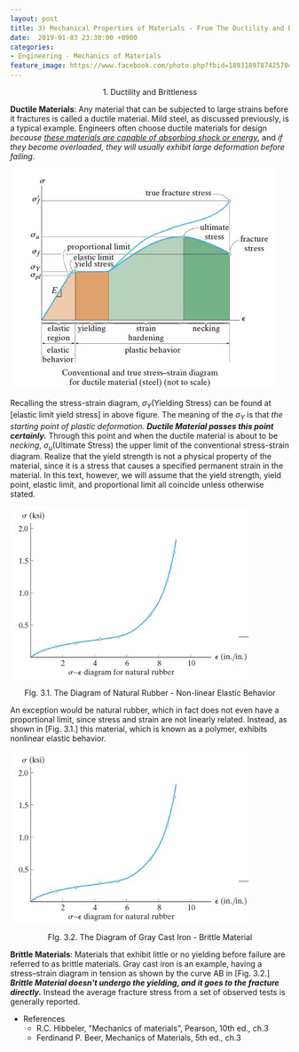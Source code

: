```yaml
---
layout: post
title: 3) Mechanical Properties of Materials - From The Ductility and Brittleness
date:  2019-01-03 23:30:00 +0900
categories:
- Engineering - Mechanics of Materials
feature_image: https://www.facebook.com/photo.php?fbid=1893189787425704&set=a.1893187554092594&type=3&theater
---
```




<center>1. Ductility and Brittleness</center>

**Ductile Materials**: Any material that can be subjected to large strains before it fractures is called a ductile material. Mild steel, as discussed previously, is a typical example. Engineers often choose ductile materials for design *because <u>these materials are capable of absorbing shock or energy</u>*, and *if they become overloaded, they will usually exhibit large deformation before failing*.

![useful image](https://raw.githubusercontent.com/brandonkim12/brandonkim12.github.io/master/assets/mechanics_of_materials/fig_21.JPG)

Recalling the stress-strain diagram, $\sigma _Y \text{(Yielding Stress)}$ can be found at [elastic limit yield stress] in above figure. The meaning of the $\sigma _Y$ is that *the starting point of plastic deformation.* ***Ductile Material passes this point certainly.*** Through this point and when the ductile material is about to be *necking*, $\sigma _u \text{(Ultimate Stress)}$ the upper limit of the conventional stress-strain diagram. Realize that the yield strength is not a physical property of the material, since it is a stress that causes a specified permanent strain in the material. In this text, however, we will assume that the yield strength, yield point, elastic limit, and proportional limit all coincide unless otherwise stated.

![useful image](https://raw.githubusercontent.com/brandonkim12/brandonkim12.github.io/master/assets/mechanics_of_materials/fig_23.JPG)

<center>FIg. 3.1. The Diagram of Natural Rubber - Non-linear Elastic Behavior</center>

An exception would be natural rubber, which in fact does not even have a proportional limit, since stress and strain are not linearly related. Instead, as shown in [Fig. 3.1.] this material, which is known as a polymer, exhibits nonlinear elastic behavior. 





![useful image](https://raw.githubusercontent.com/brandonkim12/brandonkim12.github.io/master/assets/mechanics_of_materials/fig_23.JPG)

<center>FIg. 3.2. The Diagram of Gray Cast Iron - Brittle Material</center>

**Brittle Materials**: Materials that exhibit little or no yielding before failure are referred to as brittle materials. Gray cast iron is an example, having a stress–strain diagram in tension as shown by the
curve AB in [Fig. 3.2.]  ***Brittle Material doesn't undergo the yielding, and it goes to the fracture directly.*** Instead the average fracture stress from a set of observed tests is generally reported.




* References
  * R.C. Hibbeler, "Mechanics of materials",  Pearson, 10th ed., ch.3
  * Ferdinand P. Beer, Mechanics of Materials, 5th ed., ch.3
